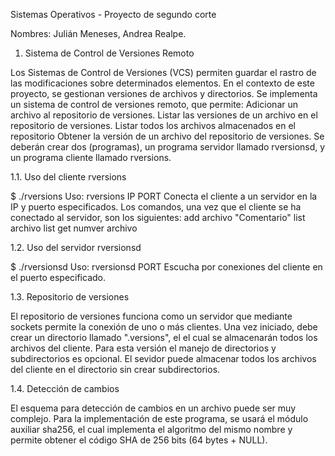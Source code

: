 Sistemas Operativos - Proyecto de segundo corte

Nombres: Julián Meneses, Andrea Realpe.

1. Sistema de Control de Versiones Remoto

Los Sistemas de Control de Versiones (VCS) permiten guardar el rastro de las modificaciones sobre determinados elementos.
En el contexto de este proyecto, se gestionan versiones de archivos y directorios.
Se implementa un sistema de control de versiones remoto, que permite:
  Adicionar un archivo al repositorio de versiones.
  Listar las versiones de un archivo en el repositorio de versiones.
  Listar todos los archivos almacenados en el repositorio
  Obtener la versión de un archivo del repositorio de versiones.
  Se deberán crear dos (programas), un programa servidor llamado rversionsd, y un programa cliente llamado rversions.

1.1. Uso del cliente rversions

$ ./rversions
Uso: rversions IP PORT Conecta el cliente a un servidor en la IP y puerto especificados.
Los comandos, una vez que el cliente se ha conectado al servidor, son los siguientes:
  add archivo "Comentario"
  list archivo
  list
  get numver archivo

1.2. Uso del servidor rversionsd

$ ./rversionsd
Uso: rversionsd PORT Escucha por conexiones del cliente en el puerto especificado.

1.3. Repositorio de versiones

El repositorio de versiones funciona como un servidor que mediante sockets permite la conexión de uno o más clientes.
Una vez iniciado, debe crear un directorio llamado ".versions", el el cual se almacenarán todos los archivos del cliente. 
Para esta versión el manejo de directorios y subdirectorios es opcional. 
El sevidor puede almacenar todos los archivos del cliente en el directorio sin crear subdirectorios.

1.4. Detección de cambios

El esquema para detección de cambios en un archivo puede ser muy complejo. 
Para la implementación de este programa, se usará el módulo auxiliar sha256, 
el cual implementa el algoritmo del mismo nombre y permite obtener el código SHA de 256 bits (64 bytes + NULL). 
